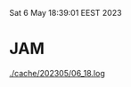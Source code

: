 Sat  6 May 18:39:01 EEST 2023
# JAM
<a href='./cache/202305/06_18.log'>./cache/202305/06_18.log</a>
